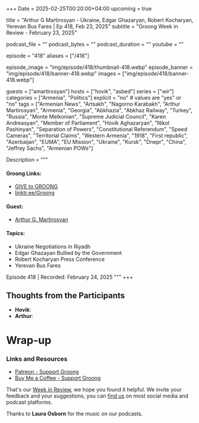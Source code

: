 +++
Date = 2025-02-25T00:20:00+04:00
upcoming = true

title = "Arthur G Martirosyan - Ukraine, Edgar Ghazaryan, Robert Kocharyan, Yerevan Bus Fares | Ep 418, Feb 23, 2025"
subtitle = "Groong Week in Review - February 23, 2025"

podcast_file = ""
podcast_bytes = ""
podcast_duration = ""
youtube = ""

episode = "418"
aliases = ["/418"]

episode_image = "img/episode/418/thumbnail-418.webp"
episode_banner = "img/episode/418/banner-418.webp"
images = ["img/episode/418/banner-418.webp"]

guests = ["amartirosyan"]
hosts = ["hovik", "asbed"]
series = ["wir"]
categories = ["Armenia", "Politics"]
explicit = "no" # values are "yes" or "no"
tags = ["Armenian News", "Artsakh", "Nagorno Karabakh", "Arthur Martirosyan", "Armenia", "Georgia", "Abkhazia", "Abkhaz Railway", "Turkey", "Russia", "Monte Melkonian", "Supreme Judicial Council", "Karen Andreasyan", "Member of Parliament", "Hovik Aghazaryan", "Nikol Pashinyan", "Separation of Powers", "Constitutional Referendum", "Speed Cameras", "Territorial Claims", "Western Armenia", "1918", "First republic", "Azerbaijan", "EUMA", "EU Mission", "Ukraine", "Kursk", "Dnepr", "China", "Jeffrey Sachs", "Armenian POWs"]

Description = """

#### Groong Links:
* [GIVE to GROONG](https://podcasts.groong.org/donate)
* [linktr.ee/Groong](https://linktr.ee/groong)

#### Guest:
* [Arthur G. Martirosyan](/guest/amartirosyan)

#### Topics:
* Ukraine Negotiations in Riyadh
* Edgar Ghazayan Bullied by the Government
* Robert Kocharyan Press Conference
* Yerevan Bus Fares

Episode 418 | Recorded: February 24, 2025
"""
+++



## Thoughts from the Participants

* **Hovik**: 
* **Arthur**: 


# Wrap-up

### **Links and Resources**

* [Patreon - Support Groong](https://www.patreon.com/ann_groong)
* [Buy Me a Coffee - Support Groong](https://www.buymeacoffee.com/groong)

That's our [Week in Review](https://podcasts.groong.org/), we hope you found it helpful. We invite your feedback and your suggestions, you can [find us](https://linktr.ee/groong) on most social media and podcast platforms.

Thanks to __Laura Osborn__ for the music on our podcasts.
